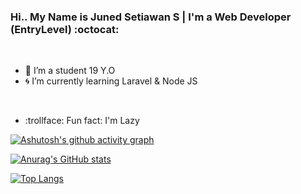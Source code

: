 ### Hi.. My Name is Juned Setiawan S | I'm a Web Developer (EntryLevel) :octocat:
<br/>

- :running:  I’m a student 19 Y.O
- :cyclone:  I’m currently learning Laravel & Node JS
<br/>

- :trollface:  Fun fact: I'm Lazy 

[![Ashutosh's github activity graph](https://activity-graph.herokuapp.com/graph?username=JunedSetiawan&theme=redical)](https://github.com/JunedSetiawan)

[![Anurag's GitHub stats](https://github-readme-stats.vercel.app/api?username=JunedSetiawan&count_private=true&show_icons=true&hide=issues&theme=radical)](https://github.com/JunedSetiawan)

[![Top Langs](https://github-readme-stats.vercel.app/api/top-langs/?username=JunedSetiawan&theme=radical&hide=scss,html)](https://github.com/JunedSetiawan)
